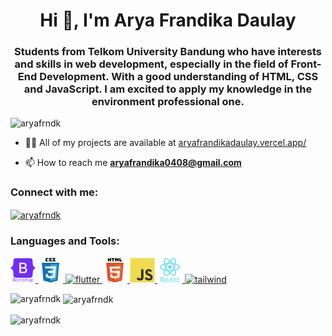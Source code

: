 <h1 align="center">Hi 👋, I'm Arya Frandika Daulay</h1>
<h3 align="center">Students from Telkom University Bandung who have interests and skills in web development, especially in the field of Front-End Development. With a good understanding of HTML, CSS and JavaScript. I am excited to apply my knowledge in the environment professional one.</h3>

<p align="left"> <img src="https://komarev.com/ghpvc/?username=aryafrndk&label=Profile%20views&color=0e75b6&style=flat" alt="aryafrndk" /> </p>

- 👨‍💻 All of my projects are available at [aryafrandikadaulay.vercel.app/](https://aryafrandikadaulay.vercel.app/)

- 📫 How to reach me **aryafrandika0408@gmail.com**

<h3 align="left">Connect with me:</h3>
<p align="left">
<a href="https://instagram.com/aryafrndk" target="blank"><img align="center" src="https://raw.githubusercontent.com/rahuldkjain/github-profile-readme-generator/master/src/images/icons/Social/instagram.svg" alt="aryafrndk" height="30" width="40" /></a>
</p>

<h3 align="left">Languages and Tools:</h3>
<p align="left"> <a href="https://getbootstrap.com" target="_blank" rel="noreferrer"> <img src="https://raw.githubusercontent.com/devicons/devicon/master/icons/bootstrap/bootstrap-plain-wordmark.svg" alt="bootstrap" width="40" height="40"/> </a> <a href="https://www.w3schools.com/css/" target="_blank" rel="noreferrer"> <img src="https://raw.githubusercontent.com/devicons/devicon/master/icons/css3/css3-original-wordmark.svg" alt="css3" width="40" height="40"/> </a> <a href="https://flutter.dev" target="_blank" rel="noreferrer"> <img src="https://www.vectorlogo.zone/logos/flutterio/flutterio-icon.svg" alt="flutter" width="40" height="40"/> </a> <a href="https://www.w3.org/html/" target="_blank" rel="noreferrer"> <img src="https://raw.githubusercontent.com/devicons/devicon/master/icons/html5/html5-original-wordmark.svg" alt="html5" width="40" height="40"/> </a> <a href="https://developer.mozilla.org/en-US/docs/Web/JavaScript" target="_blank" rel="noreferrer"> <img src="https://raw.githubusercontent.com/devicons/devicon/master/icons/javascript/javascript-original.svg" alt="javascript" width="40" height="40"/> </a> <a href="https://reactjs.org/" target="_blank" rel="noreferrer"> <img src="https://raw.githubusercontent.com/devicons/devicon/master/icons/react/react-original-wordmark.svg" alt="react" width="40" height="40"/> </a> <a href="https://tailwindcss.com/" target="_blank" rel="noreferrer"> <img src="https://www.vectorlogo.zone/logos/tailwindcss/tailwindcss-icon.svg" alt="tailwind" width="40" height="40"/> </a> </p>

<p><img align="left" src="https://github-readme-stats.vercel.app/api/top-langs?username=aryafrndk&show_icons=true&locale=en&layout=compact" alt="aryafrndk" /></p>

<p>&nbsp;<img align="center" src="https://github-readme-stats.vercel.app/api?username=aryafrndk&show_icons=true&locale=en" alt="aryafrndk" /></p>

<p><img align="center" src="https://github-readme-streak-stats.herokuapp.com/?user=aryafrndk&" alt="aryafrndk" /></p>

